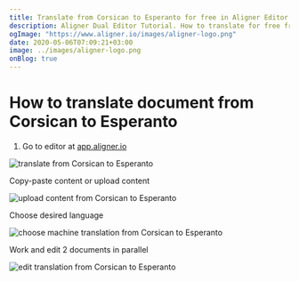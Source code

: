 ```yaml
---
title: Translate from Corsican to Esperanto for free in Aligner Editor
description: Aligner Dual Editor Tutorial. How to translate for free from Corsican to Esperanto. Aligner is multilingual document management platform. 
ogImage: "https://www.aligner.io/images/aligner-logo.png"
date: 2020-05-06T07:09:21+03:00
image: ../images/aligner-logo.png
onBlog: true
---
```


# How to translate document from Corsican to Esperanto

1. Go to editor at [app.aligner.io](https://app.aligner.io "Aligner App web page")

![translate from Corsican to Esperanto](../aligner-blank-editor.png "translate from Corsican to Esperanto")

Copy-paste content or upload content

![upload content from Corsican to Esperanto](../aligner-uploaded-document.png "upload content from Corsican to Esperanto")

Choose desired language

![choose machine translation from Corsican to Esperanto](../aligner-language-dropdown.png "choose machine translation from Corsican to Esperanto")

Work and edit 2 documents in parallel

![edit translation from Corsican to Esperanto](../aligner-double-sitded-editor.png "edit translation from Corsican to Esperanto")

